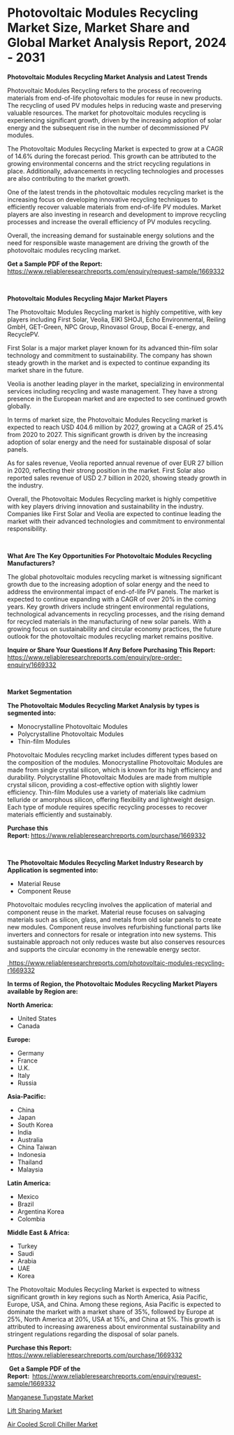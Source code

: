 <p><h1>Photovoltaic Modules Recycling Market Size, Market Share and Global Market Analysis Report, 2024 - 2031</h1></p><p><strong>Photovoltaic Modules Recycling Market Analysis and Latest Trends</strong></p>
<p><p>Photovoltaic Modules Recycling refers to the process of recovering materials from end-of-life photovoltaic modules for reuse in new products. The recycling of used PV modules helps in reducing waste and preserving valuable resources. The market for photovoltaic modules recycling is experiencing significant growth, driven by the increasing adoption of solar energy and the subsequent rise in the number of decommissioned PV modules. </p><p>The Photovoltaic Modules Recycling Market is expected to grow at a CAGR of 14.6% during the forecast period. This growth can be attributed to the growing environmental concerns and the strict recycling regulations in place. Additionally, advancements in recycling technologies and processes are also contributing to the market growth. </p><p>One of the latest trends in the photovoltaic modules recycling market is the increasing focus on developing innovative recycling techniques to efficiently recover valuable materials from end-of-life PV modules. Market players are also investing in research and development to improve recycling processes and increase the overall efficiency of PV modules recycling.</p><p>Overall, the increasing demand for sustainable energy solutions and the need for responsible waste management are driving the growth of the photovoltaic modules recycling market.</p></p>
<p><strong>Get a Sample PDF of the Report:&nbsp;</strong> <a href="https://www.reliableresearchreports.com/enquiry/request-sample/1669332">https://www.reliableresearchreports.com/enquiry/request-sample/1669332</a></p>
<p>&nbsp;</p>
<p><strong>Photovoltaic Modules Recycling Major Market Players</strong></p>
<p><p>The Photovoltaic Modules Recycling market is highly competitive, with key players including First Solar, Veolia, EIKI SHOJI, Echo Environmental, Reiling GmbH, GET-Green, NPC Group, Rinovasol Group, Bocai E-energy, and RecyclePV. </p><p>First Solar is a major market player known for its advanced thin-film solar technology and commitment to sustainability. The company has shown steady growth in the market and is expected to continue expanding its market share in the future.</p><p>Veolia is another leading player in the market, specializing in environmental services including recycling and waste management. They have a strong presence in the European market and are expected to see continued growth globally.</p><p>In terms of market size, the Photovoltaic Modules Recycling market is expected to reach USD 404.6 million by 2027, growing at a CAGR of 25.4% from 2020 to 2027. This significant growth is driven by the increasing adoption of solar energy and the need for sustainable disposal of solar panels.</p><p>As for sales revenue, Veolia reported annual revenue of over EUR 27 billion in 2020, reflecting their strong position in the market. First Solar also reported sales revenue of USD 2.7 billion in 2020, showing steady growth in the industry.</p><p>Overall, the Photovoltaic Modules Recycling market is highly competitive with key players driving innovation and sustainability in the industry. Companies like First Solar and Veolia are expected to continue leading the market with their advanced technologies and commitment to environmental responsibility.</p></p>
<p>&nbsp;</p>
<p><strong>What Are The Key Opportunities For Photovoltaic Modules Recycling Manufacturers?</strong></p>
<p><p>The global photovoltaic modules recycling market is witnessing significant growth due to the increasing adoption of solar energy and the need to address the environmental impact of end-of-life PV panels. The market is expected to continue expanding with a CAGR of over 20% in the coming years. Key growth drivers include stringent environmental regulations, technological advancements in recycling processes, and the rising demand for recycled materials in the manufacturing of new solar panels. With a growing focus on sustainability and circular economy practices, the future outlook for the photovoltaic modules recycling market remains positive.</p></p>
<p><strong>Inquire or Share Your Questions If Any Before Purchasing This Report:</strong> <a href="https://www.reliableresearchreports.com/enquiry/pre-order-enquiry/1669332">https://www.reliableresearchreports.com/enquiry/pre-order-enquiry/1669332</a></p>
<p>&nbsp;</p>
<p><strong>Market Segmentation</strong></p>
<p><strong>The Photovoltaic Modules Recycling Market Analysis by types is segmented into:</strong></p>
<p><ul><li>Monocrystalline Photovoltaic Modules</li><li>Polycrystalline Photovoltaic Modules</li><li>Thin-film Modules</li></ul></p>
<p><p>Photovoltaic Modules recycling market includes different types based on the composition of the modules. Monocrystalline Photovoltaic Modules are made from single crystal silicon, which is known for its high efficiency and durability. Polycrystalline Photovoltaic Modules are made from multiple crystal silicon, providing a cost-effective option with slightly lower efficiency. Thin-film Modules use a variety of materials like cadmium telluride or amorphous silicon, offering flexibility and lightweight design. Each type of module requires specific recycling processes to recover materials efficiently and sustainably.</p></p>
<p><strong>Purchase this Report:&nbsp;</strong><a href="https://www.reliableresearchreports.com/purchase/1669332">https://www.reliableresearchreports.com/purchase/1669332</a></p>
<p>&nbsp;</p>
<p><strong>The Photovoltaic Modules Recycling Market Industry Research by Application is segmented into:</strong></p>
<p><ul><li>Material Reuse</li><li>Component Reuse</li></ul></p>
<p><p>Photovoltaic modules recycling involves the application of material and component reuse in the market. Material reuse focuses on salvaging materials such as silicon, glass, and metals from old solar panels to create new modules. Component reuse involves refurbishing functional parts like inverters and connectors for resale or integration into new systems. This sustainable approach not only reduces waste but also conserves resources and supports the circular economy in the renewable energy sector.</p></p>
<p><a href="https://www.reliableresearchreports.com/photovoltaic-modules-recycling-r1669332">&nbsp;https://www.reliableresearchreports.com/photovoltaic-modules-recycling-r1669332</a></p>
<p><strong>In terms of Region, the Photovoltaic Modules Recycling Market Players available by Region are:</strong></p>
<p>
    <p> <strong> North America: </strong>
        <ul>
            <li>United States</li>
            <li>Canada</li>
        </ul>
        </p> 
    <p> <strong> Europe: </strong>
        <ul>
            <li>Germany</li>
            <li>France</li>
            <li>U.K.</li>
            <li>Italy</li>
            <li>Russia</li>
        </ul>
        </p> 
    <p> <strong> Asia-Pacific: </strong>
        <ul>
            <li>China</li>
            <li>Japan</li>
            <li>South Korea</li>
            <li>India</li>
            <li>Australia</li>
            <li>China Taiwan</li>
            <li>Indonesia</li>
            <li>Thailand</li>
            <li>Malaysia</li>
        </ul>
        </p> 
    <p> <strong> Latin America: </strong>
        <ul>
            <li>Mexico</li>
            <li>Brazil</li>
            <li>Argentina Korea</li>
            <li>Colombia</li>
        </ul>
        </p> 
    <p> <strong> Middle East & Africa: </strong>
        <ul>
            <li>Turkey</li>
            <li>Saudi</li>
            <li>Arabia</li>
            <li>UAE</li>
            <li>Korea</li>
        </ul>
    </p>
    </p>
<p><p>The Photovoltaic Modules Recycling Market is expected to witness significant growth in key regions such as North America, Asia Pacific, Europe, USA, and China. Among these regions, Asia Pacific is expected to dominate the market with a market share of 35%, followed by Europe at 25%, North America at 20%, USA at 15%, and China at 5%. This growth is attributed to increasing awareness about environmental sustainability and stringent regulations regarding the disposal of solar panels.</p></p>
<p><strong>Purchase this Report: </strong><a href="https://www.reliableresearchreports.com/purchase/1669332">https://www.reliableresearchreports.com/purchase/1669332</a></p>
<p>&nbsp;<strong>Get a Sample PDF of the Report:&nbsp;&nbsp;</strong><a href="https://www.reliableresearchreports.com/enquiry/request-sample/1669332">https://www.reliableresearchreports.com/enquiry/request-sample/1669332</a></p>
<p><strong></strong></p>
<p><p><a href="https://www.linkedin.com/pulse/manganese-tungstate-market-analysis-its-cagr-segmentation-global-u6o6f?trackingId=u9kERy1NPE6b%2FDLgf%2FdqPg%3D%3D">Manganese Tungstate Market</a></p><p><a href="https://www.linkedin.com/pulse/lift-sharing-market-key-successful-business-strategy-forecast-shkuf?trackingId=rfrtyajwF6kf1%2B%2BXZ2WicA%3D%3D">Lift Sharing Market</a></p><p><a href="https://www.linkedin.com/pulse/air-cooled-scroll-chiller-market-share-evolution-growth-trends-zg86f?trackingId=4SOGRQLLgzgaZWHi6ZCGxg%3D%3D">Air Cooled Scroll Chiller Market</a></p></p>